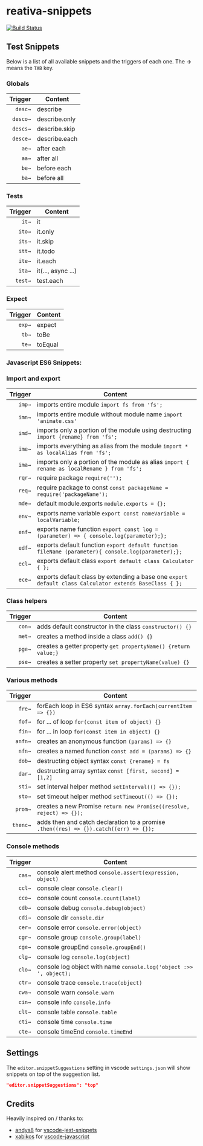 # reativa-snippets

[![Build Status](https://img.shields.io/endpoint.svg?url=https%3A%2F%2Factions-badge.atrox.dev%2FPauloLuan%2Fvscode-snippets%2Fbadge%3Fref%3Dmaster&style=for-the-badge)](https://actions-badge.atrox.dev/PauloLuan/vscode-snippets/goto?ref=master)

[code]: https://code.visualstudio.com/

## Test Snippets

Below is a list of all available snippets and the triggers of each one. The **→** means the `TAB` key.

### Globals

|  Trigger | Content       |
| -------: | ------------- |
|  `desc→` | describe      |
| `desco→` | describe.only |
| `descs→` | describe.skip |
| `desce→` | describe.each |
|    `ae→` | after each    |
|    `aa→` | after all     |
|    `be→` | before each   |
|    `ba→` | before all    |

### Tests

| Trigger | Content            |
| ------: | ------------------ |
|   `it→` | it                 |
|  `ito→` | it.only            |
|  `its→` | it.skip            |
|  `itt→` | it.todo            |
|  `ite→` | it.each            |
|  `ita→` | it(..., async ...) |
| `test→` | test.each          |

### Expect

| Trigger | Content |
| ------: | ------- |
|  `exp→` | expect  |
|   `tb→` | toBe    |
|   `te→` | toEqual |

### Javascript ES6 Snippets:

### Import and export

| Trigger | Content                                                                                                |
| ------: | ------------------------------------------------------------------------------------------------------ |
|  `imp→` | imports entire module `import fs from 'fs';`                                                           |
|  `imn→` | imports entire module without module name `import 'animate.css'`                                       |
|  `imd→` | imports only a portion of the module using destructing `import {rename} from 'fs';`                    |
|  `ime→` | imports everything as alias from the module `import * as localAlias from 'fs';`                        |
|  `ima→` | imports only a portion of the module as alias `import { rename as localRename } from 'fs';`            |
|  `rqr→` | require package `require('');`                                                                         |
|  `req→` | require package to const `const packageName = require('packageName');`                                 |
|  `mde→` | default module.exports `module.exports = {};`                                                          |
|  `env→` | exports name variable `export const nameVariable = localVariable;`                                     |
|  `enf→` | exports name function `export const log = (parameter) => { console.log(parameter);};`                  |
|  `edf→` | exports default function `export default function fileName (parameter){ console.log(parameter);};`     |
|  `ecl→` | exports default class `export default class Calculator { };`                                           |
|  `ece→` | exports default class by extending a base one `export default class Calculator extends BaseClass { };` |

### Class helpers

| Trigger | Content                                                        |
| ------: | -------------------------------------------------------------- |
|  `con→` | adds default constructor in the class `constructor() {}`       |
|  `met→` | creates a method inside a class `add() {}`                     |
|  `pge→` | creates a getter property `get propertyName() {return value;}` |
|  `pse→` | creates a setter property `set propertyName(value) {}`         |

### Various methods

|  Trigger | Content                                                                               |
| -------: | ------------------------------------------------------------------------------------- |
|   `fre→` | forEach loop in ES6 syntax `array.forEach(currentItem => {})`                         |
|   `fof→` | for ... of loop `for(const item of object) {}`                                        |
|   `fin→` | for ... in loop `for(const item in object) {}`                                        |
|  `anfn→` | creates an anonymous function `(params) => {}`                                        |
|   `nfn→` | creates a named function `const add = (params) => {}`                                 |
|   `dob→` | destructing object syntax `const {rename} = fs`                                       |
|   `dar→` | destructing array syntax `const [first, second] = [1,2]`                              |
|   `sti→` | set interval helper method `setInterval(() => {});`                                   |
|   `sto→` | set timeout helper method `setTimeout(() => {});`                                     |
|  `prom→` | creates a new Promise `return new Promise((resolve, reject) => {});`                  |
| `thenc→` | adds then and catch declaration to a promise `.then((res) => {}).catch((err) => {});` |

### Console methods

| Trigger | Content                                                            |
| ------: | ------------------------------------------------------------------ |
|  `cas→` | console alert method `console.assert(expression, object)`          |
|  `ccl→` | console clear `console.clear()`                                    |
|  `cco→` | console count `console.count(label)`                               |
|  `cdb→` | console debug `console.debug(object)`                              |
|  `cdi→` | console dir `console.dir`                                          |
|  `cer→` | console error `console.error(object)`                              |
|  `cgr→` | console group `console.group(label)`                               |
|  `cge→` | console groupEnd `console.groupEnd()`                              |
|  `clg→` | console log `console.log(object)`                                  |
|  `clo→` | console log object with name `console.log('object :>> ', object);` |
|  `ctr→` | console trace `console.trace(object)`                              |
|  `cwa→` | console warn `console.warn`                                        |
|  `cin→` | console info `console.info`                                        |
|  `clt→` | console table `console.table`                                      |
|  `cti→` | console time `console.time`                                        |
|  `cte→` | console timeEnd `console.timeEnd`                                  |

## Settings

The `editor.snippetSuggestions` setting in vscode `settings.json` will show snippets on top of the suggestion list.

```json
"editor.snippetSuggestions": "top"
```

## Credits

Heavily inspired on / thanks to:

- [andys8](https://github.com/xabikos) for [vscode-jest-snippets](https://github.com/andys8/vscode-jest-snippets)
- [xabikos](https://github.com/xabikos) for [vscode-javascript](https://github.com/xabikos/vscode-javascript)

